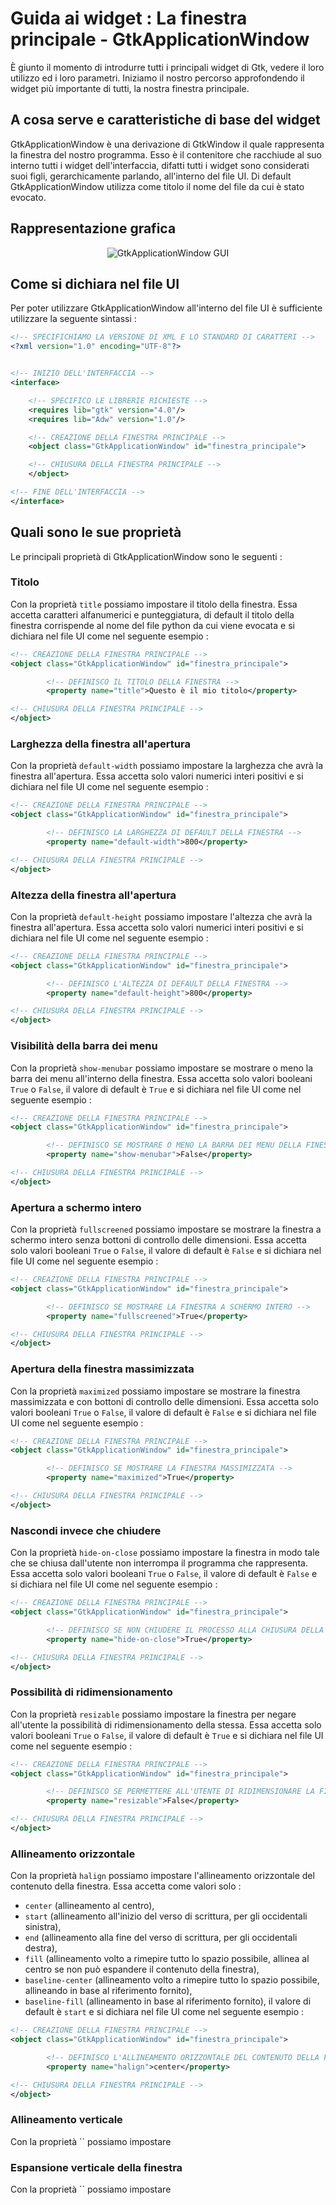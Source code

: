 # Guida ai widget : La finestra principale - GtkApplicationWindow
È giunto il momento di introdurre tutti i principali widget di Gtk, vedere il loro utilizzo ed i loro parametri. Iniziamo il nostro percorso approfondendo il widget più importante di tutti, la nostra finestra principale.

## A cosa serve e caratteristiche di base del widget
GtkApplicationWindow è una derivazione di GtkWindow il quale rappresenta la finestra del nostro programma. Esso è il contenitore che racchiude al suo interno tutti i widget dell'interfaccia, difatti tutti i widget sono considerati suoi figli, gerarchicamente parlando, all'interno del file UI. Di default GtkApplicationWindow utilizza come titolo il nome del file da cui è stato evocato.



## Rappresentazione grafica
<p align="center">
  <img src="https://github.com/H3rz3n/Guida-GTK-4-Adwaita-Python/blob/main/Immagini/GtkApplicationWindow.png" alt="GtkApplicationWindow GUI"/>
</p>



## Come si dichiara nel file UI
Per poter utilizzare GtkApplicationWindow all'interno del file UI è sufficiente utilizzare la seguente sintassi :
```xml
<!-- SPECIFICHIAMO LA VERSIONE DI XML E LO STANDARD DI CARATTERI -->
<?xml version="1.0" encoding="UTF-8"?>


<!-- INIZIO DELL'INTERFACCIA -->
<interface>

    <!-- SPECIFICO LE LIBRERIE RICHIESTE -->
    <requires lib="gtk" version="4.0"/>
    <requires lib="Adw" version="1.0"/>

    <!-- CREAZIONE DELLA FINESTRA PRINCIPALE -->
    <object class="GtkApplicationWindow" id="finestra_principale">

    <!-- CHIUSURA DELLA FINESTRA PRINCIPALE -->
    </object>

<!-- FINE DELL'INTERFACCIA -->
</interface>
```



## Quali sono le sue proprietà
Le principali proprietà di GtkApplicationWindow sono le seguenti :

### Titolo
Con la proprietà `title` possiamo impostare il titolo della finestra. Essa accetta caratteri alfanumerici e punteggiatura, di default il titolo della finestra corrispende al nome del file python da cui viene evocata e si dichiara nel file UI come nel seguente esempio :

```xml
<!-- CREAZIONE DELLA FINESTRA PRINCIPALE -->
<object class="GtkApplicationWindow" id="finestra_principale">

        <!-- DEFINISCO IL TITOLO DELLA FINESTRA -->
        <property name="title">Questo è il mio titolo</property>

<!-- CHIUSURA DELLA FINESTRA PRINCIPALE -->
</object>
```



### Larghezza della finestra all'apertura
Con la proprietà `default-width` possiamo impostare la larghezza che avrà la finestra all'apertura. Essa accetta solo valori numerici interi positivi e si dichiara nel file UI come nel seguente esempio :

```xml
<!-- CREAZIONE DELLA FINESTRA PRINCIPALE -->
<object class="GtkApplicationWindow" id="finestra_principale">

        <!-- DEFINISCO LA LARGHEZZA DI DEFAULT DELLA FINESTRA -->
        <property name="default-width">800</property>

<!-- CHIUSURA DELLA FINESTRA PRINCIPALE -->
</object>
```



### Altezza della finestra all'apertura
Con la proprietà `default-height` possiamo impostare l'altezza che avrà la finestra all'apertura. Essa accetta solo valori numerici interi positivi e si dichiara nel file UI come nel seguente esempio :

```xml
<!-- CREAZIONE DELLA FINESTRA PRINCIPALE -->
<object class="GtkApplicationWindow" id="finestra_principale">

        <!-- DEFINISCO L'ALTEZZA DI DEFAULT DELLA FINESTRA -->
        <property name="default-height">800</property>

<!-- CHIUSURA DELLA FINESTRA PRINCIPALE -->
</object>
```



### Visibilità della barra dei menu
Con la proprietà `show-menubar` possiamo impostare se mostrare o meno la barra dei menu all'interno della finestra. Essa accetta solo valori booleani `True` o `False`, il valore di default è `True` e si dichiara nel file UI come nel seguente esempio :

```xml
<!-- CREAZIONE DELLA FINESTRA PRINCIPALE -->
<object class="GtkApplicationWindow" id="finestra_principale">

        <!-- DEFINISCO SE MOSTRARE O MENO LA BARRA DEI MENU DELLA FINESTRA -->
        <property name="show-menubar">False</property>

<!-- CHIUSURA DELLA FINESTRA PRINCIPALE -->
</object>
```



### Apertura a schermo intero
Con la proprietà `fullscreened` possiamo impostare se mostrare la finestra a schermo intero senza bottoni di controllo delle dimensioni. Essa accetta solo valori booleani `True` o `False`, il valore di default è `False` e si dichiara nel file UI come nel seguente esempio :

```xml
<!-- CREAZIONE DELLA FINESTRA PRINCIPALE -->
<object class="GtkApplicationWindow" id="finestra_principale">

        <!-- DEFINISCO SE MOSTRARE LA FINESTRA A SCHERMO INTERO -->
        <property name="fullscreened">True</property>

<!-- CHIUSURA DELLA FINESTRA PRINCIPALE -->
</object>
```

### Apertura della finestra massimizzata
Con la proprietà `maximized` possiamo impostare se mostrare la finestra massimizzata e con bottoni di controllo delle dimensioni. Essa accetta solo valori booleani `True` o `False`, il valore di default è `False` e si dichiara nel file UI come nel seguente esempio :

```xml
<!-- CREAZIONE DELLA FINESTRA PRINCIPALE -->
<object class="GtkApplicationWindow" id="finestra_principale">

        <!-- DEFINISCO SE MOSTRARE LA FINESTRA MASSIMIZZATA -->
        <property name="maximized">True</property>

<!-- CHIUSURA DELLA FINESTRA PRINCIPALE -->
</object>
```

### Nascondi invece che chiudere
Con la proprietà `hide-on-close` possiamo impostare la finestra in modo tale che se chiusa dall'utente non interrompa il programma che rappresenta. Essa accetta solo valori booleani `True` o `False`, il valore di default è `False` e si dichiara nel file UI come nel seguente esempio :

```xml
<!-- CREAZIONE DELLA FINESTRA PRINCIPALE -->
<object class="GtkApplicationWindow" id="finestra_principale">

        <!-- DEFINISCO SE NON CHIUDERE IL PROCESSO ALLA CHIUSURA DELLA FINESTRA -->
        <property name="hide-on-close">True</property>

<!-- CHIUSURA DELLA FINESTRA PRINCIPALE -->
</object>
```

### Possibilità di ridimensionamento
Con la proprietà `resizable` possiamo impostare la finestra per negare all'utente la possibilità di ridimensionamento della stessa. Essa accetta solo valori booleani `True` o `False`, il valore di default è `True` e si dichiara nel file UI come nel seguente esempio :


```xml
<!-- CREAZIONE DELLA FINESTRA PRINCIPALE -->
<object class="GtkApplicationWindow" id="finestra_principale">

        <!-- DEFINISCO SE PERMETTERE ALL'UTENTE DI RIDIMENSIONARE LA FINESTRA -->
        <property name="resizable">False</property>

<!-- CHIUSURA DELLA FINESTRA PRINCIPALE -->
</object>
```

### Allineamento orizzontale
Con la proprietà `halign` possiamo impostare l'allineamento orizzontale del contenuto della finestra. Essa accetta come valori solo :
- `center` (allineamento al centro),
- `start` (allineamento all'inizio del verso di scrittura, per gli occidentali sinistra),
- `end` (allineamento alla fine del verso di scrittura, per gli occidentali destra),
- `fill` (allineamento volto a rimepire tutto lo spazio possibile, allinea al centro se non può espandere il contenuto della finestra),
- `baseline-center` (allineamento volto a rimepire tutto lo spazio possibile, allineando in base al riferimento fornito),
- `baseline-fill` (allineamento in base al riferimento fornito),
il valore di default è `start` e si dichiara nel file UI come nel seguente esempio :

```xml
<!-- CREAZIONE DELLA FINESTRA PRINCIPALE -->
<object class="GtkApplicationWindow" id="finestra_principale">

        <!-- DEFINISCO L'ALLINEAMENTO ORIZZONTALE DEL CONTENUTO DELLA FINESTRA -->
        <property name="halign">center</property>

<!-- CHIUSURA DELLA FINESTRA PRINCIPALE -->
</object>
```

### Allineamento verticale
Con la proprietà `` possiamo impostare

### Espansione verticale della finestra
Con la proprietà `` possiamo impostare






























